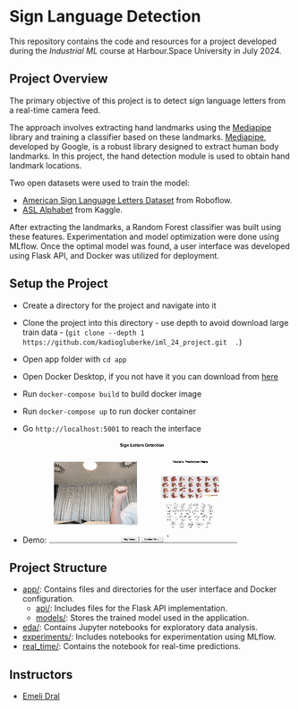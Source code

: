 # Sign Language Detection

This repository contains the code and resources for a project developed during the *Industrial ML* course at Harbour.Space University in July 2024.

## Project Overview

The primary objective of this project is to detect sign language letters from a real-time camera feed. 

The approach involves extracting hand landmarks using the [Mediapipe](https://ai.google.dev/edge/mediapipe/solutions/vision/hand_landmarker) library and training a classifier based on these landmarks. [Mediapipe](https://ai.google.dev/edge/mediapipe/solutions/vision/hand_landmarker), developed by Google, is a robust library designed to extract human body landmarks. In this project, the hand detection module is used to obtain hand landmark locations.

Two open datasets were used to train the model:
- [American Sign Language Letters Dataset](https://public.roboflow.com/object-detection/american-sign-language-letters) from Roboflow.
- [ASL Alphabet](https://www.kaggle.com/datasets/grassknoted/asl-alphabet) from Kaggle.

After extracting the landmarks, a Random Forest classifier was built using these features. Experimentation and model optimization were done using MLflow. Once the optimal model was found, a user interface was developed using Flask API, and Docker was utilized for deployment.

## Setup the Project

- Create a directory for the project and navigate into it
- Clone the project into this directory - use depth to avoid download large train data - (`git clone --depth 1 https://github.com/kadiogluberke/iml_24_project.git  .`)
- Open app folder with `cd app`
- Open Docker Desktop, if you not have it you can download from [here](https://www.docker.com/products/docker-desktop/)
- Run `docker-compose build` to build docker image 
- Run `docker-compose up` to run docker container 
- Go `http://localhost:5001` to reach the interface 

- Demo:
        ![Demo](sign_lang.gif)


## Project Structure

- [app/](app/): Contains files and directories for the user interface and Docker configuration.
  - [api/](app/api/): Includes files for the Flask API implementation.
  - [models/](app/models/): Stores the trained model used in the application.
- [eda/](eda/): Contains Jupyter notebooks for exploratory data analysis.
- [experiments/](experiments/): Includes notebooks for experimentation using MLflow.
- [real_time/](real_time/): Contains the notebook for real-time predictions.

## Instructors

- [Emeli Dral](https://www.linkedin.com/in/emelidral/)
